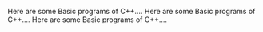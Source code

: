 Here are some Basic programs of C++....
Here are some Basic programs of C++....
Here are some Basic programs of C++....



